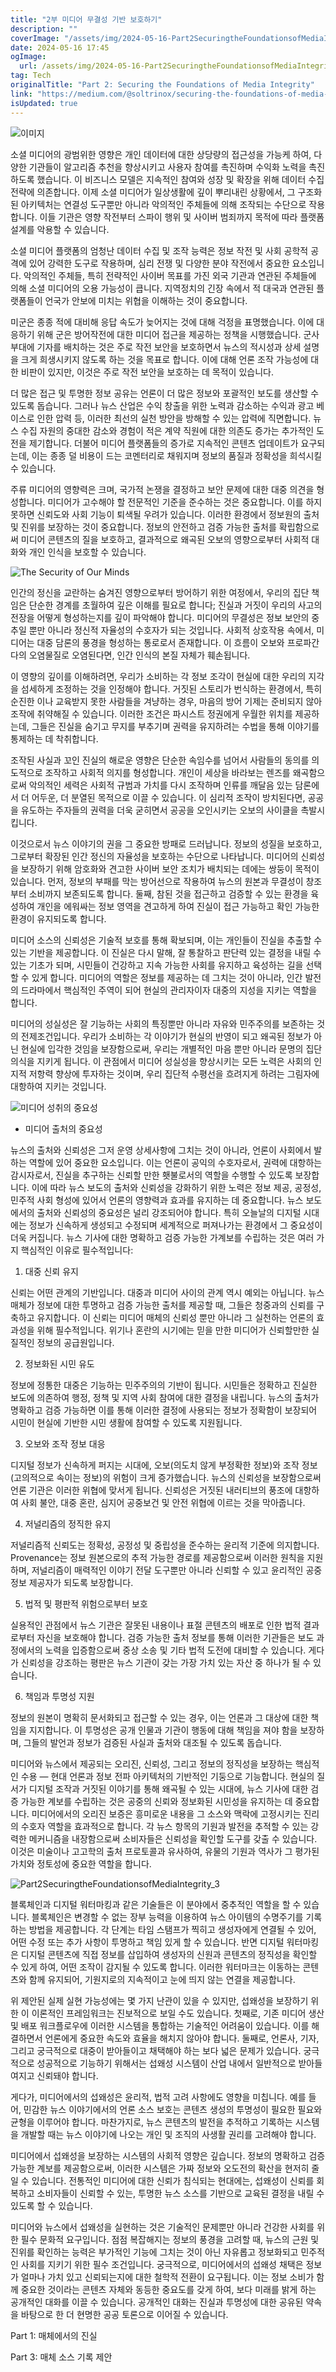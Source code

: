 ```yaml
---
title: "2부 미디어 무결성 기반 보호하기"
description: ""
coverImage: "/assets/img/2024-05-16-Part2SecuringtheFoundationsofMediaIntegrity_0.png"
date: 2024-05-16 17:45
ogImage:
  url: /assets/img/2024-05-16-Part2SecuringtheFoundationsofMediaIntegrity_0.png
tag: Tech
originalTitle: "Part 2: Securing the Foundations of Media Integrity"
link: "https://medium.com/@soltrinox/securing-the-foundations-of-media-integrity-1092a1cb544a"
isUpdated: true
---
```


![이미지](/assets/img/2024-05-16-Part2SecuringtheFoundationsofMediaIntegrity_0.png)

소셜 미디어의 광범위한 영향은 개인 데이터에 대한 상당량의 접근성을 가능케 하여, 다양한 기관들이 알고리즘 추천을 향상시키고 사용자 참여를 촉진하며 수익화 노력을 촉진하도록 했습니다. 이 비즈니스 모델은 지속적인 참여와 성장 및 확장을 위해 데이터 수집 전략에 의존합니다. 이제 소셜 미디어가 일상생활에 깊이 뿌리내린 상황에서, 그 구조화된 아키텍처는 연결성 도구뿐만 아니라 악의적인 주체들에 의해 조작되는 수단으로 작용합니다. 이들 기관은 영향 작전부터 스파이 행위 및 사이버 범죄까지 목적에 따라 플랫폼 설계를 악용할 수 있습니다.

소셜 미디어 플랫폼의 엄청난 데이터 수집 및 조작 능력은 정보 작전 및 사회 공학적 공격에 있어 강력한 도구로 작용하며, 심리 전쟁 및 다양한 분야 작전에서 중요한 요소입니다. 악의적인 주체들, 특히 전략적인 사이버 목표를 가진 외국 기관과 연관된 주체들에 의해 소셜 미디어의 오용 가능성이 큽니다. 지역정치의 긴장 속에서 적 대국과 연관된 플랫폼들이 언국가 안보에 미치는 위협을 이해하는 것이 중요합니다.

미군은 종종 적에 대비해 응답 속도가 늦어지는 것에 대해 걱정을 표명했습니다. 이에 대응하기 위해 군은 방어작전에 대한 미디어 접근을 제공하는 정책을 시행했습니다. 군사 부대에 기자를 배치하는 것은 주로 작전 보안을 보호하면서 뉴스의 적시성과 상세 설명을 크게 희생시키지 않도록 하는 것을 목표로 합니다. 이에 대해 언론 조작 가능성에 대한 비판이 있지만, 이것은 주로 작전 보안을 보호하는 데 목적이 있습니다.

<!-- seedividend - 사각형 -->

<ins class="adsbygoogle"
     style="display:block"
     data-ad-client="ca-pub-4877378276818686"
     data-ad-slot="1898504329"
     data-ad-format="auto"
     data-full-width-responsive="true"></ins>

<script>
     (adsbygoogle = window.adsbygoogle || []).push({});
</script>

더 많은 접근 및 투명한 정보 공유는 언론이 더 많은 정보와 포괄적인 보도를 생산할 수 있도록 돕습니다. 그러나 뉴스 산업은 수익 창출을 위한 노력과 감소하는 수익과 광고 베이스로 인한 압력 등, 이러한 최선의 실천 방안을 방해할 수 있는 압력에 직면합니다. 뉴스 수집 자원의 중대한 감소와 경험이 적은 계약 직원에 대한 의존도 증가는 추가적인 도전을 제기합니다. 더불어 미디어 플랫폼들의 증가로 지속적인 콘텐츠 업데이트가 요구되는데, 이는 종종 덜 비용이 드는 코멘터리로 채워지며 정보의 품질과 정확성을 희석시킬 수 있습니다.

주류 미디어의 영향력은 크며, 국가적 논쟁을 결정하고 보안 문제에 대한 대중 의견을 형성합니다. 미디어가 고수해야 할 전문적인 기준을 준수하는 것은 중요합니다. 이를 하지 못하면 신뢰도와 사회 기능이 퇴색될 우려가 있습니다. 이러한 환경에서 정보원의 출처 및 진위를 보장하는 것이 중요합니다. 정보의 안전하고 검증 가능한 출처를 확립함으로써 미디어 콘텐츠의 질을 보호하고, 결과적으로 왜곡된 오보의 영향으로부터 사회적 대화와 개인 인식을 보호할 수 있습니다.

![The Security of Our Minds](/assets/img/2024-05-16-Part2SecuringtheFoundationsofMediaIntegrity_1.png)

<!-- seedividend - 사각형 -->

<ins class="adsbygoogle"
     style="display:block"
     data-ad-client="ca-pub-4877378276818686"
     data-ad-slot="1898504329"
     data-ad-format="auto"
     data-full-width-responsive="true"></ins>

<script>
     (adsbygoogle = window.adsbygoogle || []).push({});
</script>

인간의 정신을 교란하는 숨겨진 영향으로부터 방어하기 위한 여정에서, 우리의 집단 책임은 단순한 경계를 초월하여 깊은 이해를 필요로 합니다; 진실과 거짓이 우리의 사고의 전장을 어떻게 형성하는지를 깊이 파악해야 합니다. 미디어의 무결성은 정보 보안의 중추일 뿐만 아니라 정신적 자율성의 수호자가 되는 것입니다. 사회적 상호작용 속에서, 미디어는 대중 담론의 풍경을 형성하는 통로로서 존재합니다. 이 흐름이 오보와 프로파간다의 오염물질로 오염된다면, 인간 인식의 본질 자체가 훼손됩니다.

이 영향의 깊이를 이해하려면, 우리가 소비하는 각 정보 조각이 현실에 대한 우리의 지각을 섬세하게 조정하는 것을 인정해야 합니다. 거짓된 스토리가 번식하는 환경에서, 특히 순진한 이나 교육받지 못한 사람들을 겨냥하는 경우, 마음의 방어 기제는 준비되지 않아 조작에 취약해질 수 있습니다. 이러한 조건은 파시스트 정권에게 우월한 위치를 제공하는데, 그들은 진실을 숨기고 무지를 부추기며 권력을 유지하려는 수법을 통해 이야기를 통제하는 데 착취합니다.

조작된 사실과 꼬인 진실의 해로운 영향은 단순한 속임수를 넘어서 사람들의 동의를 의도적으로 조작하고 사회적 의지를 형성합니다. 개인이 세상을 바라보는 렌즈를 왜곡함으로써 악의적인 세력은 사회적 규범과 가치를 다시 조작하며 인류를 깨달음 있는 담론에서 더 어두운, 더 분열된 목적으로 이끌 수 있습니다. 이 심리적 조작이 방치된다면, 공공을 유도하는 주자들의 권력을 더욱 굳히면서 공공을 오인시키는 오보의 사이클을 촉발시킵니다.

이것으로서 뉴스 이야기의 권을 그 중요한 방패로 드러납니다. 정보의 성질을 보호하고, 그로부터 확장된 인간 정신의 자율성을 보호하는 수단으로 나타납니다. 미디어의 신뢰성을 보장하기 위해 암호화와 견고한 사이버 보안 조치가 배치되는 데에는 쌍둥이 목적이 있습니다. 먼저, 정보의 부패를 막는 방어선으로 작용하여 뉴스의 원본과 무결성이 창조부터 소비까지 보존되도록 합니다. 둘째, 참된 것을 접근하고 검증할 수 있는 환경을 육성하여 개인을 에워싸는 정보 영역을 견고하게 하여 진실이 접근 가능하고 확인 가능한 환경이 유지되도록 합니다.

<!-- seedividend - 사각형 -->

<ins class="adsbygoogle"
     style="display:block"
     data-ad-client="ca-pub-4877378276818686"
     data-ad-slot="1898504329"
     data-ad-format="auto"
     data-full-width-responsive="true"></ins>

<script>
     (adsbygoogle = window.adsbygoogle || []).push({});
</script>

미디어 소스의 신뢰성은 기술적 보호를 통해 확보되며, 이는 개인들이 진실을 추출할 수 있는 기반을 제공합니다. 이 진실은 다시 말해, 잘 통찰하고 판단력 있는 결정을 내릴 수 있는 기초가 되며, 시민들이 건강하고 지속 가능한 사회를 유지하고 육성하는 길을 선택할 수 있게 합니다. 미디어의 역할은 정보를 제공하는 데 그치는 것이 아니라, 인간 발전의 드라마에서 핵심적인 주역이 되어 현실의 관리자이자 대중의 지성을 지키는 역할을 합니다.

미디어의 성실성은 잘 기능하는 사회의 특징뿐만 아니라 자유와 민주주의를 보존하는 것의 전제조건입니다. 우리가 소비하는 각 이야기가 현실의 반영이 되고 왜곡된 정보가 아닌 현실에 입각한 것임을 보장함으로써, 우리는 개별적인 마음 뿐만 아니라 문명의 집단 의식을 지키게 됩니다. 이 관점에서 미디어 성실성을 향상시키는 모든 노력은 사회의 인지적 저항력 향상에 투자하는 것이며, 우리 집단적 수평선을 흐려지게 하려는 그림자에 대항하여 지키는 것입니다.

![미디어 성취의 중요성](/assets/img/2024-05-16-Part2SecuringtheFoundationsofMediaIntegrity_2.png)

- 미디어 출처의 중요성

<!-- seedividend - 사각형 -->

<ins class="adsbygoogle"
     style="display:block"
     data-ad-client="ca-pub-4877378276818686"
     data-ad-slot="1898504329"
     data-ad-format="auto"
     data-full-width-responsive="true"></ins>

<script>
     (adsbygoogle = window.adsbygoogle || []).push({});
</script>

뉴스의 출처와 신뢰성은 그저 운영 상세사항에 그치는 것이 아니라, 언론이 사회에서 발하는 역할에 있어 중요한 요소입니다. 이는 언론이 공익의 수호자로서, 권력에 대항하는 감시자로서, 진실을 추구하는 신뢰할 만한 횃불로서의 역할을 수행할 수 있도록 보장합니다. 이에 따라 뉴스 보도의 출처와 신뢰성을 강화하기 위한 노력은 정보 제공, 공정성, 민주적 사회 형성에 있어서 언론의 영향력과 효과를 유지하는 데 중요합니다. 뉴스 보도에서의 출처와 신뢰성의 중요성은 널리 강조되어야 합니다. 특히 오늘날의 디지털 시대에는 정보가 신속하게 생성되고 수정되며 세계적으로 퍼져나가는 환경에서 그 중요성이 더욱 커집니다. 뉴스 기사에 대한 명확하고 검증 가능한 가계보를 수립하는 것은 여러 가지 핵심적인 이유로 필수적입니다:

1. 대중 신뢰 유지

신뢰는 어떤 관계의 기반입니다. 대중과 미디어 사이의 관계 역시 예외는 아닙니다. 뉴스 매체가 정보에 대한 투명하고 검증 가능한 출처를 제공할 때, 그들은 청중과의 신뢰를 구축하고 유지합니다. 이 신뢰는 미디어 매체의 신뢰성 뿐만 아니라 그 실천하는 언론의 효과성을 위해 필수적입니다. 위기나 혼란의 시기에는 믿을 만한 미디어가 신뢰할만한 실질적인 정보의 공급원입니다.

2. 정보화된 시민 유도

<!-- seedividend - 사각형 -->

<ins class="adsbygoogle"
     style="display:block"
     data-ad-client="ca-pub-4877378276818686"
     data-ad-slot="1898504329"
     data-ad-format="auto"
     data-full-width-responsive="true"></ins>

<script>
     (adsbygoogle = window.adsbygoogle || []).push({});
</script>

정보에 정통한 대중은 기능하는 민주주의의 기반이 됩니다. 시민들은 정확하고 진실한 보도에 의존하여 행정, 정책 및 지역 사회 참여에 대한 결정을 내립니다. 뉴스의 출처가 명확하고 검증 가능하면 이를 통해 이러한 결정에 사용되는 정보가 정확함이 보장되어 시민이 현실에 기반한 시민 생활에 참여할 수 있도록 지원됩니다.

3. 오보와 조작 정보 대응

디지털 정보가 신속하게 퍼지는 시대에, 오보(의도치 않게 부정확한 정보)와 조작 정보(고의적으로 속이는 정보)의 위험이 크게 증가했습니다. 뉴스의 신뢰성을 보장함으로써 언론 기관은 이러한 위협에 맞서게 됩니다. 신뢰성은 거짓된 내러티브의 풍조에 대항하여 사회 불안, 대중 혼란, 심지어 공중보건 및 안전 위협에 이르는 것을 막아줍니다.

4. 저널리즘의 정직한 유지

<!-- seedividend - 사각형 -->

<ins class="adsbygoogle"
     style="display:block"
     data-ad-client="ca-pub-4877378276818686"
     data-ad-slot="1898504329"
     data-ad-format="auto"
     data-full-width-responsive="true"></ins>

<script>
     (adsbygoogle = window.adsbygoogle || []).push({});
</script>

저널리즘적 신뢰도는 정확성, 공정성 및 중립성을 준수하는 윤리적 기준에 의지합니다. Provenance는 정보 원본으로의 추적 가능한 경로를 제공함으로써 이러한 원칙을 지원하며, 저널리즘이 매력적인 이야기 전달 도구뿐만 아니라 신뢰할 수 있고 윤리적인 공중정보 제공자가 되도록 보장합니다.

5. 법적 및 평판적 위험으로부터 보호

실용적인 관점에서 뉴스 기관은 잘못된 내용이나 표절 콘텐츠의 배포로 인한 법적 결과로부터 자신을 보호해야 합니다. 검증 가능한 출처 정보를 통해 이러한 기관들은 보도 과정에서의 노력을 입증함으로써 중상 소송 및 기타 법적 도전에 대비할 수 있습니다. 게다가 신뢰성을 강조하는 평판은 뉴스 기관이 갖는 가장 가치 있는 자산 중 하나가 될 수 있습니다.

6. 책임과 투명성 지원

<!-- seedividend - 사각형 -->

<ins class="adsbygoogle"
     style="display:block"
     data-ad-client="ca-pub-4877378276818686"
     data-ad-slot="1898504329"
     data-ad-format="auto"
     data-full-width-responsive="true"></ins>

<script>
     (adsbygoogle = window.adsbygoogle || []).push({});
</script>

정보의 원본이 명확히 문서화되고 접근할 수 있는 경우, 이는 언론과 그 대상에 대한 책임을 지지합니다. 이 투명성은 공개 인물과 기관이 행동에 대해 책임을 져야 함을 보장하며, 그들의 발언과 정보가 검증된 사실과 출처와 대조될 수 있도록 돕습니다.

미디어와 뉴스에서 제공되는 오리진, 신뢰성, 그리고 정보의 정직성을 보장하는 핵심적인 수용 — 현대 언론과 정보 전파 아키텍처의 기반적인 기둥으로 기능합니다. 현실의 질서가 디지털 조작과 거짓된 이야기를 통해 왜곡될 수 있는 시대에, 뉴스 기사에 대한 검증 가능한 계보를 수립하는 것은 공중의 신뢰와 정보화된 시민성을 유지하는 데 중요합니다. 미디어에서의 오리진 보증은 흥미로운 내용을 그 소스와 맥락에 고정시키는 진리의 수호자 역할을 효과적으로 합니다. 각 뉴스 항목의 기원과 발전을 추적할 수 있는 강력한 메커니즘을 내장함으로써 소비자들은 신뢰성을 확인할 도구를 갖출 수 있습니다. 이것은 미술이나 고고학의 출처 프로토콜과 유사하여, 유물의 기원과 역사가 그 평가된 가치와 정토성에 중요한 역할을 합니다.

![Part2SecuringtheFoundationsofMediaIntegrity_3](/assets/img/2024-05-16-Part2SecuringtheFoundationsofMediaIntegrity_3.png)

블록체인과 디지털 워터마킹과 같은 기술들은 이 분야에서 중추적인 역할을 할 수 있습니다. 블록체인은 변경할 수 없는 장부 능력을 이용하여 뉴스 아이템의 수명주기를 기록하는 방법을 제공합니다. 각 단계는 타임 스탬프가 찍히고 생성자에게 연결될 수 있어, 어떤 수정 또는 추가 사항이 투명하고 책임 있게 할 수 있습니다. 반면 디지털 워터마킹은 디지털 콘텐츠에 직접 정보를 삽입하여 생성자의 신원과 콘텐츠의 정직성을 확인할 수 있게 하여, 어떤 조작이 감지될 수 있도록 합니다. 이러한 워터마크는 이동하는 콘텐츠와 함께 유지되어, 기원지로의 지속적이고 눈에 띄지 않는 연결을 제공합니다.

<!-- seedividend - 사각형 -->

<ins class="adsbygoogle"
     style="display:block"
     data-ad-client="ca-pub-4877378276818686"
     data-ad-slot="1898504329"
     data-ad-format="auto"
     data-full-width-responsive="true"></ins>

<script>
     (adsbygoogle = window.adsbygoogle || []).push({});
</script>

위 제안된 실제 실현 가능성에는 몇 가지 난관이 있을 수 있지만, 섭왜성을 보장하기 위한 이 이론적인 프레임워크는 진보적으로 보일 수도 있습니다. 첫째로, 기존 미디어 생산 및 배포 워크플로우에 이러한 시스템을 통합하는 기술적인 어려움이 있습니다. 이를 해결하면서 언론에게 중요한 속도와 효율을 해치지 않아야 합니다. 둘째로, 언론사, 기자, 그리고 궁극적으로 대중이 받아들이고 채택해야 하는 보다 넓은 문제가 있습니다. 궁극적으로 성공적으로 기능하기 위해서는 섭왜성 시스템이 산업 내에서 일반적으로 받아들여지고 신뢰돼야 합니다.

게다가, 미디어에서의 섭왜성은 윤리적, 법적 고려 사항에도 영향을 미칩니다. 예를 들어, 민감한 뉴스 이야기에서의 언론 소스 보호는 콘텐츠 생성의 투명성이 필요한 필요와 균형을 이루어야 합니다. 마찬가지로, 뉴스 콘텐츠의 발전을 추적하고 기록하는 시스템을 개발할 때는 뉴스 이야기에 나오는 개인 및 조직의 사생활 권리를 고려해야 합니다.

미디어에서 섭왜성을 보장하는 시스템의 사회적 영향은 깊습니다. 정보의 명확하고 검증 가능한 계보를 제공함으로써, 이러한 시스템은 가짜 정보와 오도전의 확산을 현저히 줄일 수 있습니다. 전통적인 미디어에 대한 신뢰가 침식되는 현대에는, 섭왜성이 신뢰를 회복하고 소비자들이 신뢰할 수 있는, 투명한 뉴스 소스를 기반으로 교육된 결정을 내릴 수 있도록 할 수 있습니다.

미디어와 뉴스에서 섭왜성을 실현하는 것은 기술적인 문제뿐만 아니라 건강한 사회를 위한 필수 문화적 요구입니다. 점점 복잡해지는 정보의 풍경을 고려할 때, 뉴스의 근원 및 진위를 확인하는 능력은 부가적인 기능에 그치는 것이 아닌 자유롭고 정보화되고 민주적인 사회를 지키기 위한 필수 조건입니다. 궁극적으로, 미디어에서의 섭왜성 채택은 정보가 얼마나 가치 있고 신뢰되는지에 대한 철학적 전환이 요구됩니다. 이는 정보 소비가 함께 중요한 것이라는 콘텐츠 자체와 동등한 중요도를 갖게 하여, 보다 미래를 밝게 하는 공개적인 대화를 이끌 수 있습니다. 공개적인 대화는 진실과 투명성에 대한 공유된 약속을 바탕으로 한 더 현명한 공공 토론으로 이어질 수 있습니다.

<!-- seedividend - 사각형 -->

<ins class="adsbygoogle"
     style="display:block"
     data-ad-client="ca-pub-4877378276818686"
     data-ad-slot="1898504329"
     data-ad-format="auto"
     data-full-width-responsive="true"></ins>

<script>
     (adsbygoogle = window.adsbygoogle || []).push({});
</script>

Part 1: 매체에서의 진실

Part 3: 매체 소스 기록 제안
